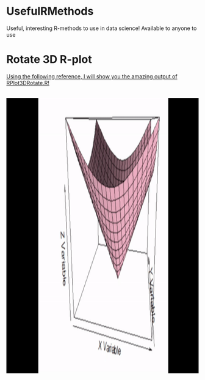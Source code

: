 # UsefulRMethods
Useful, interesting R-methods to use in data science! Available to anyone to use

# Rotate 3D R-plot
[Using the following reference, I will show you the amazing output of RPlot3DRotate.R!](https://medium.com/clarusway/how-to-add-gifs-in-github-readme-without-software-2536128a3dff)

<br>

<img src = "./3D Rotate parabaloid pink.gif" alt = "Rotating pink parabaloid" height = "720">
